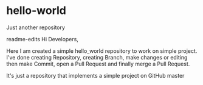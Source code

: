 # hello-world
Just another repository

readme-edits
Hi Developers,

Here I am created a simple hello_world repository to work on simple project.
I've done creating Repository, creating Branch, make changes or editing then make Commit, open a Pull Request and finally merge a Pull Request.

It's just a repository that implements a simple project on GitHub
master
